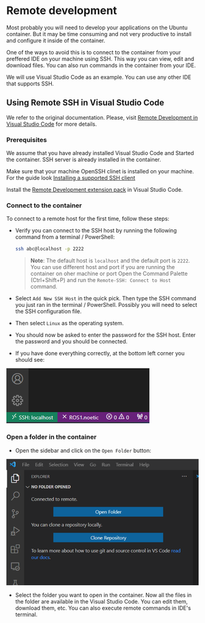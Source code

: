 # Remote development

Most probably you will need to develop your applications on the Ubuntu container. But it may be time consuming and not very productive to install and configure it inside of the container. 

One of the ways to avoid this is to connect to the container from your preffered IDE on your machine using SSH. This way you can view, edit and download files. You can also run commands in the container from your IDE.

We will use Visual Studio Code as an example. You can use any other IDE that supports SSH.

## Using Remote SSH in Visual Studio Code

We refer to the original documentation. Please, visit [Remote Development in Visual Studio Code](https://code.visualstudio.com/docs/remote/ssh) for more details.

### Prerequisites

We assume that you have already installed Visual Studio Code and Started the container. SSH server is already installed in the container. 

Make sure that your machine OpenSSH clinet is installed on your machine. For the guide look
[Installing a supported SSH client](https://code.visualstudio.com/docs/remote/troubleshooting#_installing-a-supported-ssh-client)

Install the [Remote Development extension pack](https://marketplace.visualstudio.com/items?itemName=ms-vscode-remote.vscode-remote-extensionpack) in Visual Studio Code.

### Connect to the container

To connect to a remote host for the first time, follow these steps:
- Verify you can connect to the SSH host by running the following command from a terminal / PowerShell: 

    ```bash
    ssh abc@localhost -p 2222 
    ```
    > **Note**: The default host is `localhost` and the default port is `2222`. You can use different host and port if you are running the container on oher machine or port
   Open the Command Palette (Ctrl+Shift+P) and run the `Remote-SSH: Connect to Host` command.
- Select `Add New SSH Host` in the quick pick. Then type the SSH command you just ran in the terminal / PowerShell. Possibly you will need to select the SSH configuration file.
- Then select `Linux` as the operating system.
- You should now be asked to enter the password for the SSH host. Enter the password and you should be connected. 
- If you have done everything correctly, at the bottom left corner you should see:

![SSH:localhost](./images/remote_development/connection_status_screenshot.png "SSH:localhost")

### Open a folder in the container

- Open the sidebar and click on the `Open Folder` button:

![Open folder](./images/remote_development/open_folder.png "Open folder")

- Select the folder you want to open in the container. Now all the files in the folder are available in the Visual Studio Code. You can edit them, download them, etc. You can also execute remote commands in IDE's terminal.